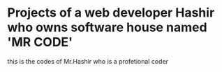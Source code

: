# Projects of a web developer Hashir who owns software house named 'MR CODE' 
this is the codes of Mr.Hashir who is a profetional coder
